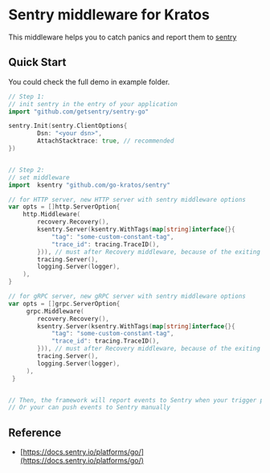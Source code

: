 # Sentry middleware for Kratos
This middleware helps you to catch panics and report them to [sentry](https://sentry.io/)

## Quick Start
You could check the full demo in example folder.
```go
// Step 1: 
// init sentry in the entry of your application
import "github.com/getsentry/sentry-go"

sentry.Init(sentry.ClientOptions{
		Dsn: "<your dsn>",
		AttachStacktrace: true, // recommended
})


// Step 2: 
// set middleware
import 	ksentry "github.com/go-kratos/sentry"

// for HTTP server, new HTTP server with sentry middleware options
var opts = []http.ServerOption{
	http.Middleware(
		recovery.Recovery(), 
		ksentry.Server(ksentry.WithTags(map[string]interface{}{
			"tag": "some-custom-constant-tag",
			"trace_id": tracing.TraceID(),
		})), // must after Recovery middleware, because of the exiting order will be reversed
		tracing.Server(),
		logging.Server(logger), 
	),
}

// for gRPC server, new gRPC server with sentry middleware options
var opts = []grpc.ServerOption{
     grpc.Middleware(
		recovery.Recovery(),
		ksentry.Server(ksentry.WithTags(map[string]interface{}{
			"tag": "some-custom-constant-tag",
			"trace_id": tracing.TraceID(),
		})), // must after Recovery middleware, because of the exiting order will be reversed
		tracing.Server(),
		logging.Server(logger),
     ),
 }


// Then, the framework will report events to Sentry when your trigger panics.
// Or your can push events to Sentry manually
```

## Reference
* [https://docs.sentry.io/platforms/go/](https://docs.sentry.io/platforms/go/)